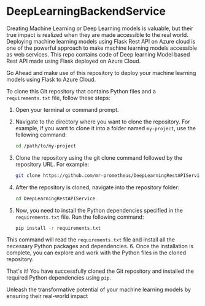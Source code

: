 # DeepLearningBackendService
 Creating Machine Learning or Deep Learning models is valuable, but their true impact is realized when they are made accessible to the real world. Deploying machine learning models using Flask Rest API on Azure cloud is one of the powerful approach to make machine learning models accessible as web services.
 This repo contains code of Deep learning Model based Rest API made using Flask deployed on Azure Cloud. 

Go Ahead and make use of this repository to deploy your machine learning models using Flask to Azure Cloud. 

To clone this Git repository that contains Python files and a `requirements.txt` file, follow these steps:

1. Open your terminal or command prompt.

2. Navigate to the directory where you want to clone the repository. For example, if you want to clone it into a folder named `my-project`, use the following command:

   ```bash
   cd /path/to/my-project
3. Clone the repository using the git clone command followed by the repository URL. For example:
   ```bash
   git clone https://github.com/mr-prometheus/DeepLearningRestAPIService
 4. After the repository is cloned, navigate into the repository folder:
	 ```bash
	 cd DeepLearningRestAPIService
5. Now, you need to install the Python dependencies specified in the `requirements.txt` file. Run the following command:
	```bash 
	pip install -r requirements.txt
 This command will read the `requirements.txt` file and install all the necessary Python packages and dependencies.
 6. Once the installation is complete, you can explore and work with the Python files in the cloned repository.

That's it! You have successfully cloned the Git repository and installed the required Python dependencies using `pip`.

Unleash the transformative potential of your machine learning models by ensuring their real-world impact
